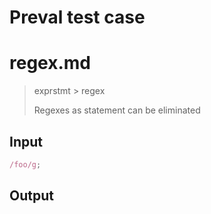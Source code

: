 # Preval test case

# regex.md

> exprstmt > regex
>
> Regexes as statement can be eliminated

## Input

`````js filename=intro
/foo/g;
`````

## Output

`````js filename=intro

`````
